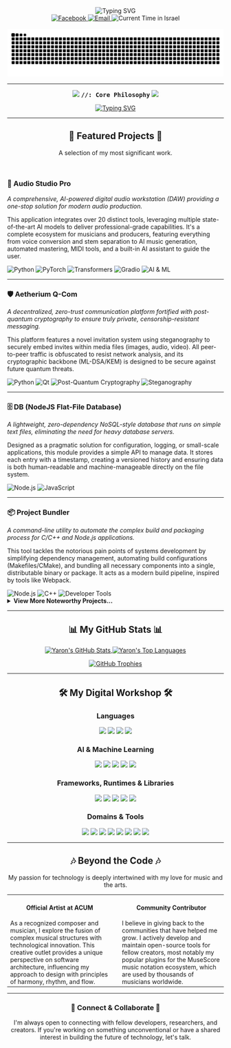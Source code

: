 <div align="center">
  <img src="https://readme-typing-svg.herokuapp.com?font=Fira+Code&size=30&pause=1000&color=58A6FF&center=true&vCenter=true&width=500&lines=Hi+there+%F0%9F%91%8B;I'm+Yaron+Koresh;Polymath+Developer;&Creative+Technologist" alt="Typing SVG" />
</div>

<div align="center">
  <a href="https://www.facebook.com/profile.php?id=100071801628056" target="_blank">
    <img src="https://img.shields.io/badge/Facebook-1877F2?style=for-the-badge&logo=facebook&logoColor=white" alt="Facebook"/>
  </a>
  <a href="mailto:aharonkoresh1@gmail.com">
    <img src="https://img.shields.io/badge/Email-D14836?style=for-the-badge&logo=gmail&logoColor=white" alt="Email"/>
  </a>
  <img src="https://img.shields.io/badge/dynamic/json?url=https%3A%2F%2Fworldtimeapi.org%2Fapi%2Ftimezone%2FAsia%2FJerusalem&query=%24.datetime&label=Local%20Time%20(Israel)&color=2DB2A8&style=for-the-badge&logo=clockify&logoColor=white" alt="Current Time in Israel"/>
</div>

<br>

<!-- GitHub Activity Snake -->
<div align="center">
  <img src="https://github.com/YaronKoresh/YaronKoresh/blob/output/github-contribution-grid-snake.svg" alt="GitHub Contribution Snake"/>
</div>

---

<p align="center">
  <img src="https://user-images.githubusercontent.com/55383328/143322122-334a14f6-692b-4233-a9d7-953e5b30634c.gif" width="50px" />
  <samp><b>//: Core Philosophy</b></samp>
  <img src="https://user-images.githubusercontent.com/55383328/143322122-334a14f6-692b-4233-a9d7-953e5b30634c.gif" width="50px" />
</p>

<!-- Animated Terminal Bio -->
<p align="center">
  <a href="https://git.io/typing-svg">
    <img src="https://readme-typing-svg.herokuapp.com?font=Fira+Code&size=15&pause=1000&color=A4D5FF&background=0D1117&center=true&vCenter=true&random=false&width=800&lines=I+believe+the+most+impactful+technology+arises+from+the+synthesis+of+disparate+fields.;My+work+is+a+continuous+exploration+of+this+principle...;...whether+applying+quantum+physics+to+secure+communications%2C;architecting+system-level+tools%2C+or+ensuring+digital+accessibility.;My+goal+is+not+just+to+write+code%2C+but+to+build+instruments;for+security%2C+for+efficiency%2C+and+for+creativity;that+empower+the+end-user+and+respect+their+autonomy." alt="Typing SVG" />
  </a>
</p>

---

<h2 align='center'>🚀 Featured Projects 🚀</h2>
<p align='center'>A selection of my most significant work.</p>

<br>

### 🎵 Audio Studio Pro
*A comprehensive, AI-powered digital audio workstation (DAW) providing a one-stop solution for modern audio production.*

This application integrates over 20 distinct tools, leveraging multiple state-of-the-art AI models to deliver professional-grade capabilities. It's a complete ecosystem for musicians and producers, featuring everything from voice conversion and stem separation to AI music generation, automated mastering, MIDI tools, and a built-in AI assistant to guide the user.

<div align='left'>
  <img src='https://img.shields.io/badge/Python-3776AB?style=for-the-badge&logo=python&logoColor=white' alt='Python'/>
  <img src='https://img.shields.io/badge/PyTorch-EE4C2C?style=for-the-badge&logo=pytorch&logoColor=white' alt='PyTorch'/>
  <img src='https://img.shields.io/badge/Transformers-4051B5?style=for-the-badge&logo=huggingface&logoColor=white' alt='Transformers'/>
  <img src='https://img.shields.io/badge/Gradio-FF7C00?style=for-the-badge&logo=gradio&logoColor=white' alt='Gradio'/>
  <img src='https://img.shields.io/badge/AI_&_ML-007396?style=for-the-badge' alt='AI & ML'/>
</div>

---

### 🛡️ Aetherium Q-Com
*A decentralized, zero-trust communication platform fortified with post-quantum cryptography to ensure truly private, censorship-resistant messaging.*

This platform features a novel invitation system using steganography to securely embed invites within media files (images, audio, video). All peer-to-peer traffic is obfuscated to resist network analysis, and its cryptographic backbone (ML-DSA/KEM) is designed to be secure against future quantum threats.

<div align='left'>
  <img src='https://img.shields.io/badge/Python-3776AB?style=for-the-badge&logo=python&logoColor=white' alt='Python'/>
  <img src='https://img.shields.io/badge/Qt-41CD52?style=for-the-badge&logo=qt&logoColor=white' alt='Qt'/>
  <img src='https://img.shields.io/badge/Post_Quantum_Cryptography-007396?style=for-the-badge&logo=gnuprivacyguard&logoColor=white' alt='Post-Quantum Cryptography'/>
  <img src='https://img.shields.io/badge/Steganography-D2691E?style=for-the-badge' alt='Steganography'/>
</div>

---

### 🗄️ DB (NodeJS Flat-File Database)
*A lightweight, zero-dependency NoSQL-style database that runs on simple text files, eliminating the need for heavy database servers.*

Designed as a pragmatic solution for configuration, logging, or small-scale applications, this module provides a simple API to manage data. It stores each entry with a timestamp, creating a versioned history and ensuring data is both human-readable and machine-manageable directly on the file system.

<div align='left'>
  <img src='https://img.shields.io/badge/Node.js-339933?style=for-the-badge&logo=nodedotjs&logoColor=white' alt='Node.js'/>
  <img src='https://img.shields.io/badge/JavaScript-F7DF1E?style=for-the-badge&logo=javascript&logoColor=black' alt='JavaScript'/>
</div>

---

### 📦 Project Bundler
*A command-line utility to automate the complex build and packaging process for C/C++ and Node.js applications.*

This tool tackles the notorious pain points of systems development by simplifying dependency management, automating build configurations (Makefiles/CMake), and bundling all necessary components into a single, distributable binary or package. It acts as a modern build pipeline, inspired by tools like Webpack.

<div align='left'>
  <img src='https://img.shields.io/badge/Node.js-339933?style=for-the-badge&logo=nodedotjs&logoColor=white' alt='Node.js'/>
  <img src='https://img.shields.io/badge/C++-00599C?style=for-the-badge&logo=cplusplus&logoColor=white' alt='C++'/>
  <img src='https://img.shields.io/badge/Developer_Tools-6A0DAD?style=for-the-badge' alt='Developer Tools'/>
</div>

<details>
  <summary><b>View More Noteworthy Projects...</b></summary>
  <ul>
    <li><b>C++/Qt Web Browser:</b> A custom browser built from the ground up, focusing on performance and security.</li>
    <li><b>Web Accessibility Engine:</b> A real-time, browser-native engine for analyzing and fixing WCAG compliance issues.</li>
    <li><b>Reverse Engineering Toolkit:</b> An open-source suite for ethical security research and education.</li>
  </ul>
</details>

-----

<h2 align='center'>📊 My GitHub Stats 📊</h2>
<p align='center'>
  <a href="https://github.com/anuraghazra/github-readme-stats">
    <img align="center" src="https://github-readme-stats.vercel.app/api?username=YaronKoresh&show_icons=true&include_all_commits=true&theme=tokyonight&hide_border=true&count_private=true" alt="Yaron's GitHub Stats"/>
  </a>
  <a href="https://github.com/anuraghazra/github-readme-stats">
    <img align="center" src="https://github-readme-stats.vercel.app/api/top-langs/?username=YaronKoresh&layout=compact&theme=tokyonight&hide_border=true&langs_count=10" alt="Yaron's Top Languages"/>
  </a>
</p>
<p align='center'>
  <a href="https://github.com/ryo-ma/github-profile-trophy">
    <img src="https://github-profile-trophy.vercel.app/?username=YaronKoresh&theme=gruvbox&column=7&no-frame=true" alt="GitHub Trophies"/>
  </a>
</p>

-----

<h2 align='center'>🛠️ My Digital Workshop 🛠️</h2>

<h3 align='center'>Languages</h3>
<p align='center'>
  <a href="#"><img src="https://img.shields.io/badge/C++-00599C?style=for-the-badge&logo=cplusplus&logoColor=white"></a>
  <a href="#"><img src="https://img.shields.io/badge/Python-3776AB?style=for-the-badge&logo=python&logoColor=white"></a>
  <a href="#"><img src="https://img.shields.io/badge/JavaScript-F7DF1E?style=for-the-badge&logo=javascript&logoColor=black"></a>
  <a href="#"><img src="https://img.shields.io/badge/Bash-4EAA25?style=for-the-badge&logo=gnu-bash&logoColor=white"></a>
</p>

<h3 align='center'>AI & Machine Learning</h3>
<p align='center'>
  <a href="#"><img src="https://img.shields.io/badge/PyTorch-EE4C2C?style=for-the-badge&logo=pytorch&logoColor=white"></a>
  <a href="#"><img src="https://img.shields.io/badge/Transformers-4051B5?style=for-the-badge&logo=huggingface&logoColor=white"></a>
  <a href="#"><img src="https://img.shields.io/badge/Scikit--learn-F7931E?style=for-the-badge&logo=scikit-learn&logoColor=white"></a>
  <a href="#"><img src="https://img.shields.io/badge/Numpy-013243?style=for-the-badge&logo=numpy&logoColor=white"></a>
  <a href="#"><img src="https://img.shields.io/badge/librosa-FF5733?style=for-the-badge&logo=python&logoColor=white"></a>
</p>

<h3 align='center'>Frameworks, Runtimes & Libraries</h3>
<p align='center'>
  <a href="#"><img src="https://img.shields.io/badge/Node.js-339933?style=for-the-badge&logo=nodedotjs&logoColor=white"></a>
  <a href="#"><img src="https://img.shields.io/badge/Qt-41CD52?style=for-the-badge&logo=qt&logoColor=white"></a>
  <a href="#"><img src="https://img.shields.io/badge/Gradio-FF7C00?style=for-the-badge&logo=gradio&logoColor=white"></a>
  <a href="#"><img src="https://img.shields.io/badge/Pyside-2D6282?style=for-the-badge&logo=python&logoColor=white"></a>
  <a href="#"><img src="https://img.shields.io/badge/Express.js-000000?style=for-the-badge&logo=express&logoColor=white"></a>
</p>

<h3 align='center'>Domains & Tools</h3>
<p align='center'>
  <a href="#"><img src="https://img.shields.io/badge/Cryptography-007396?style=for-the-badge&logo=gnuprivacyguard&logoColor=white"></a>
  <a href="#"><img src="https://img.shields.io/badge/Generative_AI-9B30FF?style=for-the-badge"></a>
  <a href="#"><img src="https://img.shields.io/badge/Decentralization-F2A900?style=for-the-badge&logo=bitcoin&logoColor=white"></a>
  <a href="#"><img src="https://img.shields.io/badge/Developer_Tools-6A0DAD?style=for-the-badge"></a>
  <a href="#"><img src="https://img.shields.io/badge/Git-F05032?style=for-the-badge&logo=git&logoColor=white"></a>
  <a href="#"><img src="https://img.shields.io/badge/Docker-2496ED?style=for-the-badge&logo=docker&logoColor=white"></a>
  <a href="#"><img src="https://img.shields.io/badge/Web_Accessibility-005A9C?style=for-the-badge"></a>
  <a href="#"><img src="https://img.shields.io/badge/Music_Technology-E0234E?style=for-the-badge"></a>
</p>

-----

<h2 align='center'>🎶 Beyond the Code 🎶</h2>
<p align='center'>My passion for technology is deeply intertwined with my love for music and the arts.</p>
<table width='100%'>
  <tr valign='top'>
    <td width='50%' style='padding-right: 15px;'>
      <h4 align='center'>Official Artist at ACUM</h4>
      As a recognized composer and musician, I explore the fusion of complex musical structures with technological innovation. This creative outlet provides a unique perspective on software architecture, influencing my approach to design with principles of harmony, rhythm, and flow.
    </td>
    <td width='50%' style='padding-left: 15px;'>
      <h4 align='center'>Community Contributor</h4>
      I believe in giving back to the communities that have helped me grow. I actively develop and maintain open-source tools for fellow creators, most notably my popular plugins for the MuseScore music notation ecosystem, which are used by thousands of musicians worldwide.
    </td>
  </tr>
</table>

-----

<div align='center'>
  <h3>🤝 Connect & Collaborate 🤝</h3>
  <p>I'm always open to connecting with fellow developers, researchers, and creators. If you're working on something unconventional or have a shared interest in building the future of technology, let's talk.</p>
</div>
